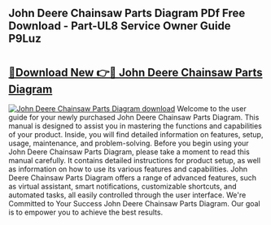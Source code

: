 ## John Deere Chainsaw Parts Diagram PDf Free Download - Part-UL8 Service Owner Guide P9Luz

# <h2><a href="http://dfoky4.blite.top/?on=John+Deere+Chainsaw+Parts+Diagram">🔗Download New 👉🔴 John Deere Chainsaw Parts Diagram</a></h2>

[![John Deere Chainsaw Parts Diagram download](https://i.imgur.com/lujVjoI.png)](http://dfoky4.blite.top/?on=John+Deere+Chainsaw+Parts+Diagram)
Welcome to the user guide for your newly purchased John Deere Chainsaw Parts Diagram. This manual is designed to assist you in mastering the functions and capabilities of your product. Inside, you will find detailed information on features, setup, usage, maintenance, and problem-solving. Before you begin using your John Deere Chainsaw Parts Diagram, please take a moment to read this manual carefully. It contains detailed instructions for product setup, as well as information on how to use its various features and capabilities. John Deere Chainsaw Parts Diagram offers a range of advanced features, such as virtual assistant, smart notifications, customizable shortcuts, and automated tasks, all easily controlled through the user interface. We're Committed to Your Success John Deere Chainsaw Parts Diagram. Our goal is to empower you to achieve the best results.
